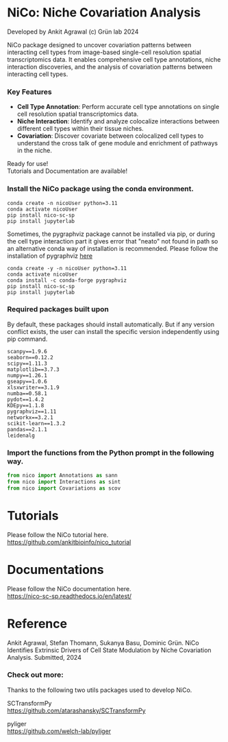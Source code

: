 # NiCo: Niche Covariation Analysis 

Developed by Ankit Agrawal (c) Grün lab 2024

NiCo package designed to uncover covariation patterns between interacting cell types from image-based single-cell resolution spatial transcriptomics data. It enables comprehensive cell type annotations, niche interaction discoveries, and the analysis of covariation patterns between interacting cell types.


### Key Features <br> 
* **Cell Type Annotation**: Perform accurate cell type annotations on single cell resolution spatial transcriptomics data. <br> 
* **Niche Interaction**: Identify and analyze colocalize interactions between different cell types within their tissue niches. <br> 
* **Covariation**: Discover covariate between colocalized cell types to understand the cross talk of gene module and enrichment of pathways in the niche.  <br>


Ready for use! <br> Tutorials and Documentation are available!


### Install the NiCo package using the conda environment.  

```shell
conda create -n nicoUser python=3.11
conda activate nicoUser
pip install nico-sc-sp
pip install jupyterlab
```

Sometimes, the pygraphviz package cannot be installed via pip, or during the cell type interaction part it gives error that "neato" not found in path so an alternative conda way of installation is recommended. Please follow the installation of pygraphviz [here](https://pygraphviz.github.io/documentation/stable/install.html)

```shell
conda create -y -n nicoUser python=3.11
conda activate nicoUser
conda install -c conda-forge pygraphviz
pip install nico-sc-sp
pip install jupyterlab
```

### Required packages built upon
By default, these packages should install automatically.
But if any version conflict exists, the user can install the specific version independently using pip command.
```shell
scanpy==1.9.6
seaborn==0.12.2
scipy==1.11.3
matplotlib==3.7.3
numpy==1.26.1
gseapy==1.0.6
xlsxwriter==3.1.9
numba==0.58.1
pydot==1.4.2
KDEpy==1.1.8
pygraphviz==1.11
networkx==3.2.1
scikit-learn==1.3.2
pandas==2.1.1
leidenalg
```

### Import the functions from the Python prompt in the following way.  

```python
from nico import Annotations as sann
from nico import Interactions as sint
from nico import Covariations as scov
```



# Tutorials
Please follow the NiCo tutorial here. <br> 
https://github.com/ankitbioinfo/nico_tutorial 

# Documentations

Please follow the NiCo documentation here. <br>
https://nico-sc-sp.readthedocs.io/en/latest/

# Reference 
Ankit Agrawal, Stefan Thomann, Sukanya Basu, Dominic Grün. NiCo Identifies Extrinsic Drivers of Cell State Modulation by Niche Covariation Analysis. Submitted, 2024


### Check out more:
Thanks to the following two utils packages used to develop NiCo.

SCTransformPy <br>
https://github.com/atarashansky/SCTransformPy

pyliger <br> 
https://github.com/welch-lab/pyliger
